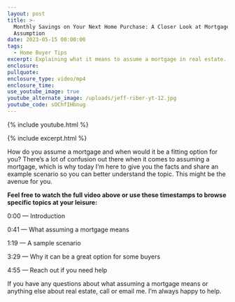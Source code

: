```yaml
---
layout: post
title: >-
  Monthly Savings on Your Next Home Purchase: A Closer Look at Mortgage
  Assumption
date: 2023-05-15 00:00:00
tags:
  - Home Buyer Tips
excerpt: Explaining what it means to assume a mortgage in real estate.
enclosure:
pullquote:
enclosure_type: video/mp4
enclosure_time:
use_youtube_image: true
youtube_alternate_image: /uploads/jeff-riber-yt-12.jpg
youtube_code: sOChfIHbnug
---
```

{% include youtube.html %}

{% include excerpt.html %}

How do you assume a mortgage and when would it be a fitting option for you? There’s a lot of confusion out there when it comes to assuming a mortgage, which is why today I’m here to give you the facts and share an example scenario so you can better understand the topic. This might be the avenue for you.&nbsp;

**Feel free to watch the full video above or use these timestamps to browse specific topics at your leisure:**

0:00 — Introduction

0:41 — What assuming a mortgage means

1:19 — A sample scenario&nbsp;

3:29 — Why it can be a great option for some buyers

4:55 — Reach out if you need help

If you have any questions about what assuming a mortgage means or anything else about real estate, call or email me. I’m always happy to help.